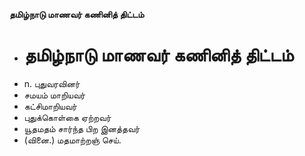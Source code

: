 **தமிழ்நாடு மாணவர் கணினித் திட்டம்**
- # தமிழ்நாடு மாணவர் கணினித் திட்டம்
- n. புதுவரவினர்
- சமயம் மாறியவர்
- கட்சிமாறியவர்
- புதுக்கொள்கை ஏற்றவர்
- யூதமதம் சார்ந்த பிற இனத்தவர்
- (வினை.) மதமாற்றஞ் செய்.

